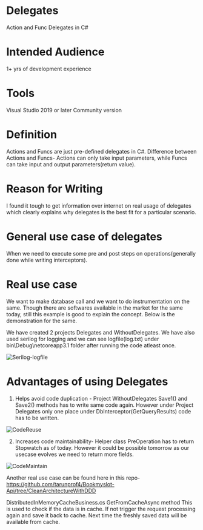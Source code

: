 # Delegates
Action and Func Delegates in C#


# Intended Audience
1+ yrs of development experience

# Tools
Visual Studio 2019 or later Community version

# Definition
Actions and Funcs are just pre-defined delegates in C#. 
Difference between Actions and Funcs- Actions can only take input parameters, while Funcs can take input and output parameters(return value). 

# Reason for Writing
I found it tough to get information over internet on real usage of delegates which clearly explains why delegates is the best fit for a particular scenario.

# General use case of delegates
When we need to execute some pre and post steps on operations(generally done while writing interceptors). 

# Real use case
We want to make database call and we want to do instrumentation on the same. Though there are softwares available in the
market for the same today, still this example is good to explain the concept. Below is the demonstration for the same.


We have created 2 projects Delegates and WithoutDelegates. We have also used serilog for logging and we can see logfile(log.txt) 
under bin\Debug\netcoreapp3.1 folder after running the code atleast once.

![Serilog-logfile](https://user-images.githubusercontent.com/116249623/214514449-f812aaa2-cd0e-43c4-9d23-1747d8c54593.JPG)


# Advantages of using Delegates
1. Helps avoid code duplication - Project WithoutDelegates Save1() and Save2() methods has to write same code again. However under Project Delegates 
only one place under DbInterceptor(GetQueryResults) code has to be written.

![CodeReuse](https://user-images.githubusercontent.com/116249623/214514789-6f7f84d6-11c3-4f96-b6d5-33389ce366c5.JPG)


2. Increases code maintainability- Helper class PreOperation has to return Stopwatch as of today. However it could be possible tomorrow as our usecase evolves
we need to return more fields. 

![CodeMaintain](https://user-images.githubusercontent.com/116249623/214514810-dd1cc9a7-b5b6-4c5d-b6a8-620ef3b69ec1.JPG)


Another real use case can be found here in this repo- https://github.com/tarunprof4/Bookmyslot-Api/tree/CleanArchitectureWithDDD

DistributedInMemoryCacheBusiness.cs GetFromCacheAsync method
This is used to check if the data is in cache. If not trigger the request processing again and save it back to cache. Next time the freshly saved data will be available from cache.



